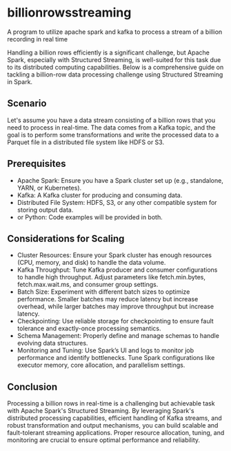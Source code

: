 # billionrowsstreaming
A program to utilize apache spark and kafka to process a stream of a billion recording in real time

Handling a billion rows efficiently is a significant challenge, but Apache Spark, especially with Structured Streaming, is well-suited for this task due to its distributed computing capabilities. Below is a comprehensive guide on tackling a billion-row data processing challenge using Structured Streaming in Spark.

## Scenario
Let's assume you have a data stream consisting of a billion rows that you need to process in real-time. The data comes from a Kafka topic, and the goal is to perform some transformations and write the processed data to a Parquet file in a distributed file system like HDFS or S3.

## Prerequisites
* Apache Spark: Ensure you have a Spark cluster set up (e.g., standalone, YARN, or Kubernetes).
* Kafka: A Kafka cluster for producing and consuming data.
* Distributed File System: HDFS, S3, or any other compatible system for storing output data.
*  or Python: Code examples will be provided in both.

## Considerations for Scaling
* Cluster Resources: Ensure your Spark cluster has enough resources (CPU, memory, and disk) to handle the data volume.
* Kafka Throughput: Tune Kafka producer and consumer configurations to handle high throughput. Adjust parameters like fetch.min.bytes, fetch.max.wait.ms, and consumer group settings.
* Batch Size: Experiment with different batch sizes to optimize performance. Smaller batches may reduce latency but increase overhead, while larger batches may improve throughput but increase latency.
* Checkpointing: Use reliable storage for checkpointing to ensure fault tolerance and exactly-once processing semantics.
* Schema Management: Properly define and manage schemas to handle evolving data structures.
* Monitoring and Tuning: Use Spark’s UI and logs to monitor job performance and identify bottlenecks. Tune Spark configurations like executor memory, core allocation, and parallelism settings.
## Conclusion
Processing a billion rows in real-time is a challenging but achievable task with Apache Spark's Structured Streaming. By leveraging Spark's distributed processing capabilities, efficient handling of Kafka streams, and robust transformation and output mechanisms, you can build scalable and fault-tolerant streaming applications. Proper resource allocation, tuning, and monitoring are crucial to ensure optimal performance and reliability.
